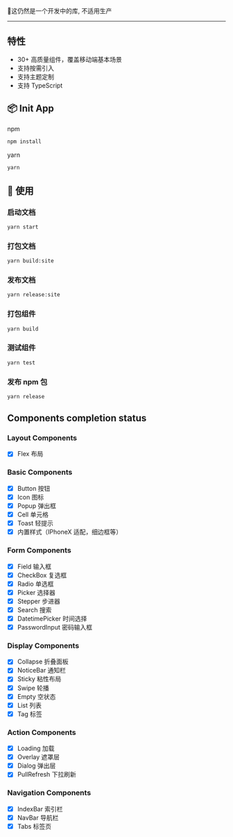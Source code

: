 👼这仍然是一个开发中的库, 不适用生产

<hr />

## 特性

- 30+ 高质量组件，覆盖移动端基本场景
- 支持按需引入
- 支持主题定制
- 支持 TypeScript

## 📦 Init App

npm

```bash
npm install
```

yarn

```bash
yarn
```

## 🔨 使用

### 启动文档

```bash
yarn start
```

### 打包文档

```bash
yarn build:site
```

### 发布文档

```bash
yarn release:site
```

### 打包组件

```bash
yarn build
```

### 测试组件

```bash
yarn test
```

### 发布 npm 包

```bash
yarn release
```

## Components completion status

### Layout Components

- [x] Flex 布局

### Basic Components

- [x] Button 按钮
- [x] Icon 图标
- [x] Popup 弹出框
- [x] Cell 单元格
- [x] Toast 轻提示
- [x] 内置样式（IPhoneX 适配，细边框等）

### Form Components

- [x] Field 输入框
- [x] CheckBox 复选框
- [x] Radio 单选框
- [x] Picker 选择器
- [x] Stepper 步进器
- [x] Search 搜索
- [x] DatetimePicker 时间选择
- [x] PasswordInput 密码输入框

### Display Components

- [x] Collapse 折叠面板
- [x] NoticeBar 通知栏
- [x] Sticky 粘性布局
- [x] Swipe 轮播
- [x] Empty 空状态
- [x] List 列表
- [x] Tag 标签

### Action Components

- [x] Loading 加载
- [x] Overlay 遮罩层
- [x] Dialog 弹出层
- [x] PullRefresh 下拉刷新

### Navigation Components

- [x] IndexBar 索引栏
- [x] NavBar 导航栏
- [x] Tabs 标签页
